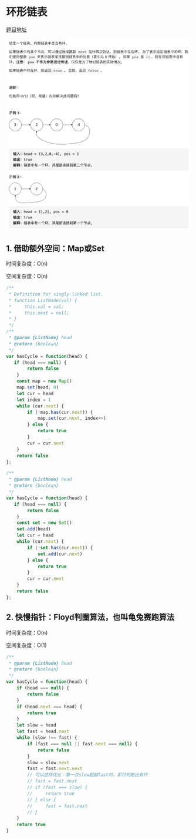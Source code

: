 # 环形链表

[题目地址](https://leetcode-cn.com/problems/linked-list-cycle/)

![题目描述](https://github.com/AngelaBiuBiuBiu/my-leetcode/blob/main/assets/141.png)

## 1. 借助额外空间：Map或Set

时间复杂度：O(n)

空间复杂度：O(n)

```js
/**
 * Definition for singly-linked list.
 * function ListNode(val) {
 *     this.val = val;
 *     this.next = null;
 * }
 */
/**
 * @param {ListNode} head
 * @return {boolean}
 */
var hasCycle = function(head) {
   if (head === null) {
        return false
    }
    const map = new Map()
    map.set(head, 0)
    let cur = head
    let index = 1
    while (cur.next) {
        if (!map.has(cur.next)) {
            map.set(cur.next, index++)
        } else {
            return true
        }
        cur = cur.next
    }
    return false 
};
```

```js
/**
 * @param {ListNode} head
 * @return {boolean}
 */
var hasCycle = function(head) {
   if (head === null) {
        return false
    }
    const set = new Set()
    set.add(head)
    let cur = head
    while (cur.next) {
        if (!set.has(cur.next)) {
            set.add(cur.next)
        } else {
            return true
        }
        cur = cur.next
    }
    return false 
};
```

## 2. 快慢指针：Floyd判圈算法，也叫龟兔赛跑算法

时间复杂度：O(n)

空间复杂度：O(1)

```js
/**
 * @param {ListNode} head
 * @return {boolean}
 */
var hasCycle = function(head) {
    if (head === null) {
        return false
    }
    if (head.next === head) {
        return true
    }
    let slow = head
    let fast = head.next
    while (slow !== fast) {
        if (fast === null || fast.next === null) {
            return false
        }
        slow = slow.next
        fast = fast.next.next
        // 可以这样优化：第一次slow超越fast时，即可判断出有环
        // fast = fast.next
        // if (fast === slow) {
        //     return true
        // } else {
        //     fast = fast.next
        // }
    }
    return true
}
```
